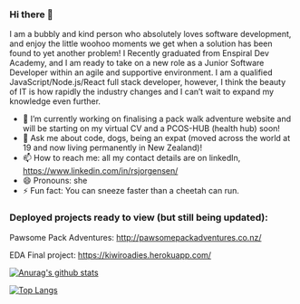 ### Hi there 👋

I am a bubbly and kind person who absolutely loves software development, and enjoy the little woohoo moments we get when a solution has been found to yet another problem! I Recently graduated from Enspiral Dev Academy, and I am ready to take on a new role as a Junior Software Developer within an agile and supportive environment. I am a qualified JavaScript/Node.js/React full stack developer, however, I think the beauty of IT is how rapidly the industry changes and I can’t wait to expand my knowledge even further.

- 🔭 I’m currently working on finalising a pack walk adventure website and will be starting on my virtual CV and a PCOS-HUB (health hub) soon!
- 💬 Ask me about code, dogs, being an expat (moved across the world at 19 and now living permanently in New Zealand)! 
- 📫 How to reach me: all my contact details are on linkedIn, https://www.linkedin.com/in/rsjorgensen/
- 😄 Pronouns: she
- ⚡ Fun fact: You can sneeze faster than a cheetah can run. 

### Deployed projects ready to view (but still being updated):

Pawsome Pack Adventures: http://pawsomepackadventures.co.nz/

EDA Final project: https://kiwiroadies.herokuapp.com/

[![Anurag's github stats](https://github-readme-stats.vercel.app/api?username=RikkeSimone)](https://github.com/anuraghazra/github-readme-stats)

[![Top Langs](https://github-readme-stats.vercel.app/api/top-langs/?username=RikkeSimone)](https://github.com/anuraghazra/github-readme-stats)
